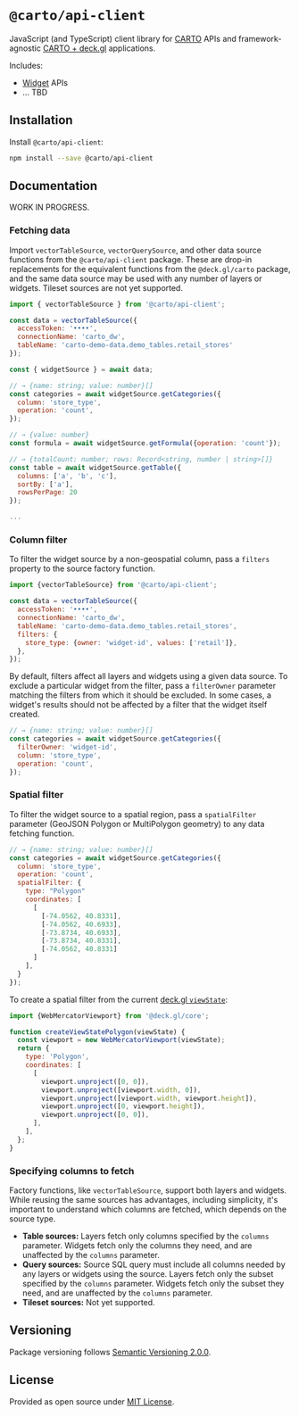 # `@carto/api-client`

JavaScript (and TypeScript) client library for [CARTO](https://carto.com/) APIs and framework-agnostic [CARTO + deck.gl](https://docs.carto.com/carto-for-developers/carto-for-deck.gl) applications.

Includes:

- [Widget](https://docs.carto.com/carto-for-developers/carto-for-react/guides/widgets) APIs
- &hellip; TBD

## Installation

Install `@carto/api-client`:

```bash
npm install --save @carto/api-client
```

## Documentation

WORK IN PROGRESS.

### Fetching data

Import `vectorTableSource`, `vectorQuerySource`, and other data source functions
from the `@carto/api-client` package. These are drop-in replacements for the equivalent functions from the `@deck.gl/carto` package, and the same data source may be used with any number of layers or widgets. Tileset sources are not yet supported.

```javascript
import { vectorTableSource } from '@carto/api-client';

const data = vectorTableSource({
  accessToken: '••••',
  connectionName: 'carto_dw',
  tableName: 'carto-demo-data.demo_tables.retail_stores'
});

const { widgetSource } = await data;

// → {name: string; value: number}[]
const categories = await widgetSource.getCategories({
  column: 'store_type',
  operation: 'count',
});

// → {value: number}
const formula = await widgetSource.getFormula({operation: 'count'});

// → {totalCount: number; rows: Record<string, number | string>[]}
const table = await widgetSource.getTable({
  columns: ['a', 'b', 'c'],
  sortBy: ['a'],
  rowsPerPage: 20
});

...
```

### Column filter

To filter the widget source by a non-geospatial column, pass a `filters`
property to the source factory function.

```javascript
import {vectorTableSource} from '@carto/api-client';

const data = vectorTableSource({
  accessToken: '••••',
  connectionName: 'carto_dw',
  tableName: 'carto-demo-data.demo_tables.retail_stores',
  filters: {
    store_type: {owner: 'widget-id', values: ['retail']},
  },
});
```

By default, filters affect all layers and widgets using a given data source. To
exclude a particular widget from the filter, pass a `filterOwner` parameter
matching the filters from which it should be excluded. In some cases, a widget's
results should not be affected by a filter that the widget itself created.

```javascript
// → {name: string; value: number}[]
const categories = await widgetSource.getCategories({
  filterOwner: 'widget-id',
  column: 'store_type',
  operation: 'count',
});
```

### Spatial filter

To filter the widget source to a spatial region, pass a `spatialFilter` parameter (GeoJSON Polygon or MultiPolygon geometry) to any data fetching function.

```javascript
// → {name: string; value: number}[]
const categories = await widgetSource.getCategories({
  column: 'store_type',
  operation: 'count',
  spatialFilter: {
    type: "Polygon"
    coordinates: [
      [
        [-74.0562, 40.8331],
        [-74.0562, 40.6933],
        [-73.8734, 40.6933],
        [-73.8734, 40.8331],
        [-74.0562, 40.8331]
      ]
    ],
  }
});
```

To create a spatial filter from the current [deck.gl `viewState`](https://deck.gl/docs/developer-guide/views#using-a-view-with-view-state):

```javascript
import {WebMercatorViewport} from '@deck.gl/core';

function createViewStatePolygon(viewState) {
  const viewport = new WebMercatorViewport(viewState);
  return {
    type: 'Polygon',
    coordinates: [
      [
        viewport.unproject([0, 0]),
        viewport.unproject([viewport.width, 0]),
        viewport.unproject([viewport.width, viewport.height]),
        viewport.unproject([0, viewport.height]),
        viewport.unproject([0, 0]),
      ],
    ],
  };
}
```

### Specifying columns to fetch

Factory functions, like `vectorTableSource`, support both layers
and widgets. While reusing the same sources has advantages, including simplicity, it's important to understand which columns are fetched, which
depends on the source type.

- **Table sources:** Layers fetch only columns specified by the `columns`
  parameter. Widgets fetch only the columns they need, and are unaffected by
  the `columns` parameter.
- **Query sources:** Source SQL query must include all columns needed by any
  layers or widgets using the source. Layers fetch only the subset specified
  by the `columns` parameter. Widgets fetch only the subset they need, and are unaffected by the `columns` parameter.
- **Tileset sources:** Not yet supported.

## Versioning

Package versioning follows [Semantic Versioning 2.0.0](https://semver.org/).

## License

Provided as open source under [MIT License](./LICENSE.md).
